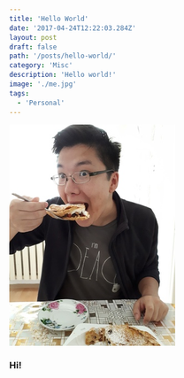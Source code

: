 ```yaml
---
title: 'Hello World'
date: '2017-04-24T12:22:03.284Z'
layout: post
draft: false
path: '/posts/hello-world/'
category: 'Misc'
description: 'Hello world!'
image: './me.jpg'
tags:
  - 'Personal'
---
```


![Dauren](./me.jpg)

### Hi!
